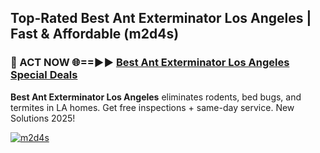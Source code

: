 ## Top-Rated Best Ant Exterminator Los Angeles | Fast & Affordable (m2d4s)

<h3>🐜 ACT NOW 🌐==►► <a href="https://tinyurl.com/2dysvsjj" rel="nofollow">Best Ant Exterminator Los Angeles Special Deals</a></h3>

**Best Ant Exterminator Los Angeles** eliminates rodents, bed bugs, and termites in LA homes. Get free inspections + same-day service. New Solutions 2025!

[![m2d4s](https://i.imgur.com/JCYaghj.jpeg)](https://tinyurl.com/2dysvsjj)